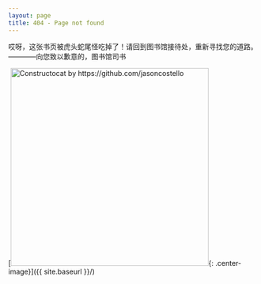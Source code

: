 ```yaml
---
layout: page
title: 404 - Page not found
---
```


哎呀，这张书页被虎头蛇尾怪吃掉了！请回到图书馆接待处，重新寻找您的道路。
                                     ————向您致以歉意的，图书馆司书

[<img src="{{ site.baseurl }}/images/404.jpg" alt="Constructocat by https://github.com/jasoncostello" style="width: 400px;"/>{: .center-image}]({{ site.baseurl }}/)
